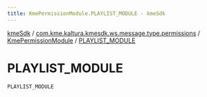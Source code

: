 ```yaml
---
title: KmePermissionModule.PLAYLIST_MODULE - kmeSdk
---
```


[kmeSdk](../../index.html) / [com.kme.kaltura.kmesdk.ws.message.type.permissions](../index.html) / [KmePermissionModule](index.html) / [PLAYLIST_MODULE](./-p-l-a-y-l-i-s-t_-m-o-d-u-l-e.html)

# PLAYLIST_MODULE

`PLAYLIST_MODULE`